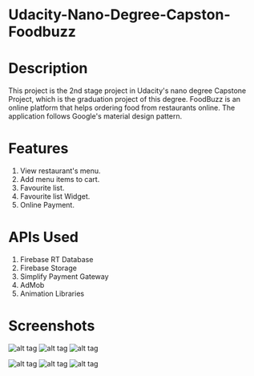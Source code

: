 # Udacity-Nano-Degree-Capston-Foodbuzz

# Description

This project is the 2nd stage project in Udacity's nano degree Capstone Project, which is the graduation project of this degree.
FoodBuzz is an online platform that helps ordering food from restaurants online. The application follows Google's material design pattern.

# Features

1) View restaurant's menu.
2) Add menu items to cart.
3) Favourite list.
4) Favourite list Widget.
5) Online Payment.

# APIs Used

1) Firebase RT Database
2) Firebase Storage
3) Simplify Payment Gateway
4) AdMob
5) Animation Libraries

# Screenshots

![alt tag](https://firebasestorage.googleapis.com/v0/b/foodbuzz-f558d.appspot.com/o/Cap1.png?alt=media&token=3ab06991-d4cb-46a5-961b-901c6dea4afe)     ![alt tag](https://firebasestorage.googleapis.com/v0/b/foodbuzz-f558d.appspot.com/o/Cap2.png?alt=media&token=4332ca0b-03b8-45d7-b38e-02ba9d49ae40)       ![alt tag](https://firebasestorage.googleapis.com/v0/b/foodbuzz-f558d.appspot.com/o/Cap3.png?alt=media&token=12cdabf9-8751-4a1a-91fc-8e15f72e47fb)


![alt tag](https://firebasestorage.googleapis.com/v0/b/foodbuzz-f558d.appspot.com/o/Cap4.png?alt=media&token=364c4b1a-4daf-43fd-86fc-d50451c73c08)     ![alt tag](https://firebasestorage.googleapis.com/v0/b/foodbuzz-f558d.appspot.com/o/Cap5.png?alt=media&token=4f8668ef-3b83-42f0-ab48-1af282cafa4d)       ![alt tag](https://firebasestorage.googleapis.com/v0/b/foodbuzz-f558d.appspot.com/o/Cap6.png?alt=media&token=af51fbad-4de0-4fb8-b5b7-08c4400e5141)

